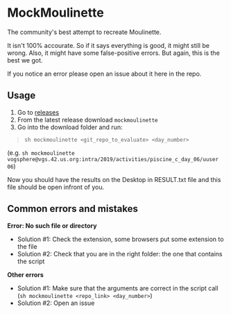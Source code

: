 # MockMoulinette

The community's best attempt to recreate Moulinette.

It isn't 100% accourate. So if it says everything is good, it might still be wrong. Also, it might have some false-positive errors. But again, this is the best we got.

If you notice an error please open an issue about it here in the repo.

## Usage

1. Go to [releases](https://github.com/kristofk/MockMoulinette/releases)
2. From the latest release download `mockmoulinette`
3. Go into the download folder and run:

> `sh mockmoulinette <git_repo_to_evaluate> <day_number>` 

(e.g. `sh mockmoulinette vogsphere@vgs.42.us.org:intra/2019/activities/piscine_c_day_06/uuser 06`)

Now you should have the results on the Desktop in RESULT.txt file and this file should be open infront of you.

## Common errors and mistakes

**Error: No such file or directory**
 - Solution #1: Check the extension, some browsers put some extension to the file
 - Solution #2: Check that you are in the right folder: the one that contains the script
 
 **Other errors**
  - Solution #1: Make sure that the arguments are correct in the script call (`sh mockmoulinette <repo_link> <day_number>`)
  - Solution #2: Open an issue
